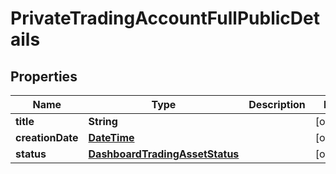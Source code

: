 # PrivateTradingAccountFullPublicDetails

## Properties
Name | Type | Description | Notes
------------ | ------------- | ------------- | -------------
**title** | **String** |  |  [optional]
**creationDate** | [**DateTime**](DateTime.md) |  |  [optional]
**status** | [**DashboardTradingAssetStatus**](DashboardTradingAssetStatus.md) |  |  [optional]

